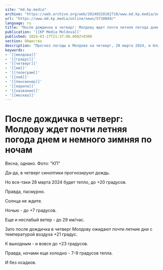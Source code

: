 ```yaml
---
site: "md.kp.media"
archive: "https://web.archive.org/web/20240328102710/www.md.kp.media/online/news/5738089/"
url: "https://www.md.kp.media/online/news/5738089/"
language: ru
title: "После дождичка в четверг: Молдову ждет почти летняя погода днем и немного зимняя по ночам"
publication: '[[KP Media Moldova]]'
published: 2024-03-27T21:37:06.000Z+0300
section: Общество
description: "Прогноз погоды в Молдове на четверг, 28 марта 2024, и ближайшие дни"
keywords:
- '[[молдова]]'
- '[[градус]]'
- '[[четверг]]'
- '[[км]]'
- '[[телеграм]]'
- '[[лей]]'
- '[[пенсионер]]'
- '[[европа]]'
- '[[название]]'
- '[[москва]]'
---
```


# После дождичка в четверг: Молдову ждет почти летняя погода днем и немного зимняя по ночам

Весна, однако. Фото: "КП"

Да-да, в четверг синоптики прогнозируют дождь.

Но все-таки 28 марта 2024 будет тепло, до +20 градусов.

Правда, пасмурно.

Солнца не ждите.

Ночью - до +7 градусов.

Еще и неслабый ветер - до 29 км/час.

Зато после дождичка в четверг Молдову ожидают почти летние дни с температурой воздуха +21 градус.

К выходным - и вовсе до +23 градусов.

Правда, ночами еще холодно - 7-9 градусов тепла.

И без осадков.